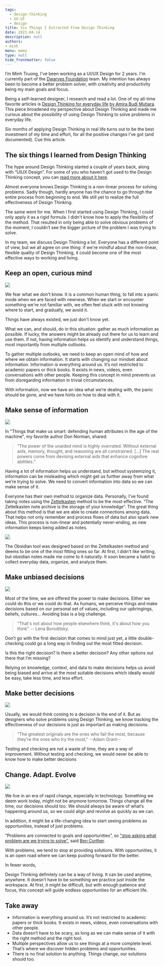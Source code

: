 ```yaml
---
tags: 
  - design-thinking
  - UX-UI
  - design
title: Six Things I Extracted From Design Thinking
date: 2021-04-14
description: null
authors: 
- minh
menu: memo
type: null
hide_frontmatter: false
---
```


I’m Minh Truong, I've been working as a UI/UX Design for 2 years. I'm currently part of the [Dwarves Foundation](https://dwarves.foundation/) team. My intention has always been to become a better problem solver, with creativity and productivity being my main goals and focus.

Being a self-learned designer, I research and read a lot. One of my all-time favorite articles is [Design Thinking for everyday life](https://medium.com/mytake/design-thinking-for-everyday-life-c19f52352c0f) [by Amira Budi Mutiara](https://medium.com/@amirabdmtr). This piece broadened my perspective about Design Thinking and made me curious about the possibility of using Design Thinking to solve problems in everyday life.

Six months of applying Design Thinking in real life turns out to be the best investment of my time and effort, for all the positive changes I’ve got (and documented). Cue this article.

## The six things I learned from Design Thinking
The hype around Design Thinking started a couple of years back, along with “UIUX Design”. For some of you who haven't got used to the Design Thinking concept, you can [read more about it here](https://www.interaction-design.org/literature/article/what-is-design-thinking-and-why-is-it-so-popular).

Almost everyone knows Design Thinking is a non-linear process for solving problems. Sadly though, hardly anyone has the chance to go through the entire process from beginning to end. We still yet to realize the full effectiveness of Design Thinking.

The same went for me. When I first started using Design Thinking, I could only apply it as a rigid formula. I didn't know how to apply the flexibility of the method. That resulted in only being able to solve obvious problems of the moment, I couldn’t see the bigger picture of the problem I was trying to solve.

In my team, we discuss Design Thinking a lot. Everyone has a different point of view, but we all agree on one thing: if we're mindful about the non-linear, flexible quality of Design Thinking, it could become one of the most effective ways to working and living.

## Keep an open, curious mind
![](assets/six-things-i-extracted-from-design-thinking_79c08449fbd6f94151675d1e9b64eb98_md5.webp)

We fear what we don't know. It is a common human thing, to fall into a panic mode when we are faced with newness. When we start or encounter something we're not familiar with, we often feel stuck with not knowing where to start, and gradually, we avoid it.

Things have always existed, we just don't know yet.

What we can, and should, do in this situation: gather as much information as possible. If lucky, the answers might be already out there for us to learn and use them. If not, having information helps us identify and understand things, most importantly from multiple outlooks.

To gather multiple outlooks, we need to keep an open mind of how and where we obtain information. It starts with changing our mindset about information. Information is everything around us. It’s not restricted to academic papers or thick books. It exists in news, videos, even conversations with other people. Keeping this concept in mind prevents us from disregarding information in trivial circumstances.

With information, now we have an idea what we’re dealing with, the panic should be gone, and we have hints on how to deal with it.

## Make sense of information
![](assets/six-things-i-extracted-from-design-thinking_d2c2897e585f20d406067bc9aa6d628d_md5.webp)

In "Things that make us smart: defending human attributes in the age of the machine", my favorite author Don Norman, shared:

> “The power of the unaided mind is highly overrated. Without external aids, memory, thought, and reasoning are all constrained. […] The real powers come from devising external aids that enhance cognitive abilities.”

Having a lot of information helps us understand, but without systemizing it, information can be misleading which might get us further away from what we’re trying to solve. We need to convert information into data so we can make sense of it.

Everyone has their own method to organize data. Personally, I’ve found taking notes using the [Zettelkasten](https://zettelkasten.de/posts/your-first-note/) method to be the most effective. “The Zettelkasten note archive is the storage of your knowledge”. The great thing about this method is that we are able to create connections among data. That helps not only remember and process flows of data but also spark new ideas. This process is non-linear and potentially never-ending, as new information keeps being added as notes.

![](assets/six-things-i-extracted-from-design-thinking_41a4d5306abb2cbebf67b66af3bb7377_md5.webp)

The Obsidian tool was designed based on the Zettelkasten method and deems to be one of the most fitting ones so far. At first, I didn't like writing, but obsidian notes made me come to it naturally. It soon became a habit to collect everyday data, organize, and analyze them.

## Make unbiased decisions
![](assets/six-things-i-extracted-from-design-thinking_9e4f26e9fc6da86f7941f0da35485279_md5.webp)

Most of the time, we are offered the power to make decisions. Either we could do this or we could do that. As humans, we perceive things and make decisions based on our personal set of values, including our upbringings, beliefs, cultures… Avoiding bias is a big challenge.

> "That's not about how people elsewhere think, it's about how you think" -- Lena Boroditsky.

Don’t go with the first decision that comes to mind just yet, a little double-checking could go a long way in finding out the most fitted decision.

Is this the right decision? Is there a better decision? Any other options out there that I’m missing?

Relying on knowledge, context, and data to make decisions helps us avoid being biased and arrive at the most suitable decisions which ideally would be easy, take less time, and less effort.

## Make better decisions
![](assets/six-things-i-extracted-from-design-thinking_8f1780f4af0d9ab2db8f05e84a8d064a_md5.webp)

Usually, we would think coming to a decision is the end of it. But as designers who solve problems using Design Thinking, we know tracking the effectiveness of our decisions is just as important as making decisions.

> "The greatest originals are the ones who fail the most, because they're the ones who try the most," --Adam Grant--

Testing and checking are not a waste of time, they are a way of improvement. Without testing and checking, we would never be able to know how to make better decisions

## Change. Adapt. Evolve
![](assets/six-things-i-extracted-from-design-thinking_a312bb97ae7e137118339c676689e1dc_md5.webp)

We live in an era of rapid change, especially in technology. Something we deem work today, might not be anymore tomorrow. Things change all the time, our decisions should too. We should always be aware of what‘s happening around us, so we could align and revolve as quickly as we can.

In addition, it might be a life-changing idea to start seeing problems as opportunities, instead of just problems.

“Problems are connected to goals and opportunities”, so ["stop asking what problem are we trying to solve"](https://blog.prototypr.io/stop-asking-what-problem-are-we-trying-to-solve-588dde745b65), said [Ben Corther](https://bencrothers.medium.com/).

With problems, we tend to stop at providing solutions. With opportunities, it is an open road where we can keep pushing forward for the better.

In fewer words,

Design Thinking definitely can be a way of living. It can be used anytime, anywhere. It doesn’t have to be something we practice just inside the workspace. At first, it might be difficult, but with enough patience and focus, this concept will guide endless opportunities for an efficient life.

## Take away
* Information is everything around us. It’s not restricted to academic papers or thick books. It exists in news, videos, even conversations with other people.
* Data doesn’t have to be scary, as long as we can make sense of it with the right method and the right tool.
* Multiple perspectives allow us to see things at a more complete level. That’s where we discover hidden problems and opportunities.
* There is no final solution to anything. Things change, our solutions should too.
